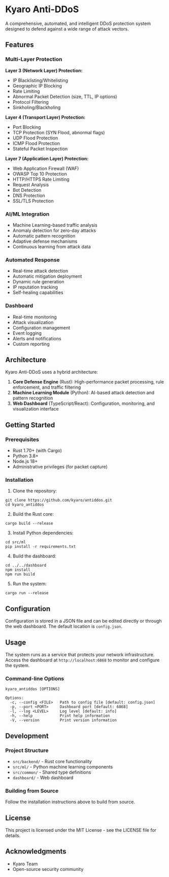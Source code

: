 # Kyaro Anti-DDoS

A comprehensive, automated, and intelligent DDoS protection system designed to defend against a wide range of attack vectors.

## Features

### Multi-Layer Protection

**Layer 3 (Network Layer) Protection:**
- IP Blacklisting/Whitelisting
- Geographic IP Blocking
- Rate Limiting
- Abnormal Packet Detection (size, TTL, IP options)
- Protocol Filtering
- Sinkholing/Blackholing

**Layer 4 (Transport Layer) Protection:**
- Port Blocking
- TCP Protection (SYN Flood, abnormal flags)
- UDP Flood Protection
- ICMP Flood Protection
- Stateful Packet Inspection

**Layer 7 (Application Layer) Protection:**
- Web Application Firewall (WAF)
- OWASP Top 10 Protection
- HTTP/HTTPS Rate Limiting
- Request Analysis
- Bot Detection
- DNS Protection
- SSL/TLS Protection

### AI/ML Integration

- Machine Learning-based traffic analysis
- Anomaly detection for zero-day attacks
- Automatic pattern recognition
- Adaptive defense mechanisms
- Continuous learning from attack data

### Automated Response

- Real-time attack detection
- Automatic mitigation deployment
- Dynamic rule generation
- IP reputation tracking
- Self-healing capabilities

### Dashboard

- Real-time monitoring
- Attack visualization
- Configuration management
- Event logging
- Alerts and notifications
- Custom reporting

## Architecture

Kyaro Anti-DDoS uses a hybrid architecture:

1. **Core Defense Engine** (Rust): High-performance packet processing, rule enforcement, and traffic filtering
2. **Machine Learning Module** (Python): AI-based attack detection and pattern recognition
3. **Web Dashboard** (TypeScript/React): Configuration, monitoring, and visualization interface

## Getting Started

### Prerequisites

- Rust 1.70+ (with Cargo)
- Python 3.8+
- Node.js 18+
- Administrative privileges (for packet capture)

### Installation

1. Clone the repository:
```
git clone https://github.com/kyaro/antiddos.git
cd kyaro_antiddos
```

2. Build the Rust core:
```
cargo build --release
```

3. Install Python dependencies:
```
cd src/ml
pip install -r requirements.txt
```

4. Build the dashboard:
```
cd ../../dashboard
npm install
npm run build
```

5. Run the system:
```
cargo run --release
```

## Configuration

Configuration is stored in a JSON file and can be edited directly or through the web dashboard. The default location is `config.json`.

## Usage

The system runs as a service that protects your network infrastructure. Access the dashboard at `http://localhost:6868` to monitor and configure the system.

### Command-line Options

```
kyaro_antiddos [OPTIONS]

Options:
  -c, --config <FILE>   Path to config file [default: config.json]
  -p, --port <PORT>     Dashboard port [default: 6868]
  -l, --log <LEVEL>     Log level [default: info]
  -h, --help            Print help information
  -V, --version         Print version information
```

## Development

### Project Structure

- `src/backend/` - Rust core functionality
- `src/ml/` - Python machine learning components
- `src/common/` - Shared type definitions
- `dashboard/` - Web dashboard

### Building from Source

Follow the installation instructions above to build from source.

## License

This project is licensed under the MIT License - see the LICENSE file for details.

## Acknowledgments

- Kyaro Team
- Open-source security community
